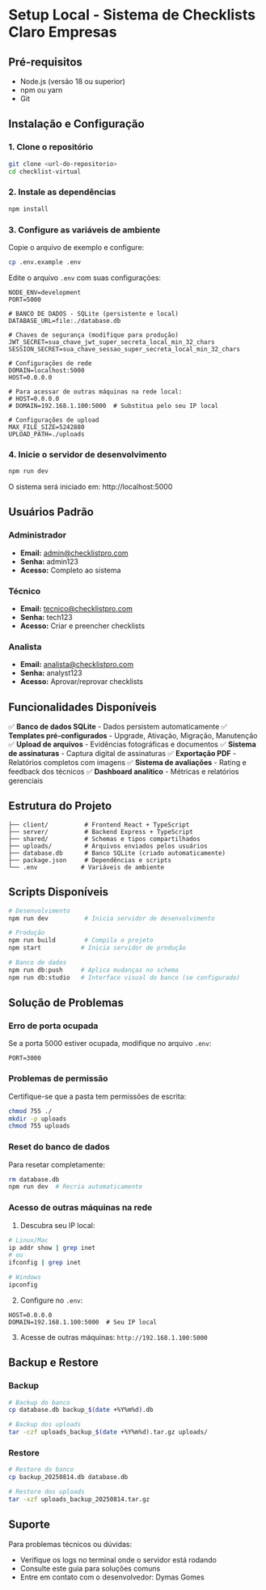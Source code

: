 # Setup Local - Sistema de Checklists Claro Empresas

## Pré-requisitos

- Node.js (versão 18 ou superior)
- npm ou yarn
- Git

## Instalação e Configuração

### 1. Clone o repositório
```bash
git clone <url-do-repositorio>
cd checklist-virtual
```

### 2. Instale as dependências
```bash
npm install
```

### 3. Configure as variáveis de ambiente
Copie o arquivo de exemplo e configure:
```bash
cp .env.example .env
```

Edite o arquivo `.env` com suas configurações:
```env
NODE_ENV=development
PORT=5000

# BANCO DE DADOS - SQLite (persistente e local)
DATABASE_URL=file:./database.db

# Chaves de segurança (modifique para produção)
JWT_SECRET=sua_chave_jwt_super_secreta_local_min_32_chars
SESSION_SECRET=sua_chave_sessao_super_secreta_local_min_32_chars

# Configurações de rede
DOMAIN=localhost:5000
HOST=0.0.0.0

# Para acessar de outras máquinas na rede local:
# HOST=0.0.0.0
# DOMAIN=192.168.1.100:5000  # Substitua pelo seu IP local

# Configurações de upload
MAX_FILE_SIZE=5242880
UPLOAD_PATH=./uploads
```

### 4. Inicie o servidor de desenvolvimento
```bash
npm run dev
```

O sistema será iniciado em: http://localhost:5000

## Usuários Padrão

### Administrador
- **Email:** admin@checklistpro.com
- **Senha:** admin123
- **Acesso:** Completo ao sistema

### Técnico
- **Email:** tecnico@checklistpro.com  
- **Senha:** tech123
- **Acesso:** Criar e preencher checklists

### Analista
- **Email:** analista@checklistpro.com
- **Senha:** analyst123
- **Acesso:** Aprovar/reprovar checklists

## Funcionalidades Disponíveis

✅ **Banco de dados SQLite** - Dados persistem automaticamente
✅ **Templates pré-configurados** - Upgrade, Ativação, Migração, Manutenção
✅ **Upload de arquivos** - Evidências fotográficas e documentos
✅ **Sistema de assinaturas** - Captura digital de assinaturas
✅ **Exportação PDF** - Relatórios completos com imagens
✅ **Sistema de avaliações** - Rating e feedback dos técnicos
✅ **Dashboard analítico** - Métricas e relatórios gerenciais

## Estrutura do Projeto

```
├── client/          # Frontend React + TypeScript
├── server/          # Backend Express + TypeScript  
├── shared/          # Schemas e tipos compartilhados
├── uploads/         # Arquivos enviados pelos usuários
├── database.db      # Banco SQLite (criado automaticamente)
├── package.json     # Dependências e scripts
└── .env            # Variáveis de ambiente
```

## Scripts Disponíveis

```bash
# Desenvolvimento
npm run dev          # Inicia servidor de desenvolvimento

# Produção
npm run build        # Compila o projeto
npm start           # Inicia servidor de produção

# Banco de dados
npm run db:push     # Aplica mudanças no schema
npm run db:studio   # Interface visual do banco (se configurado)
```

## Solução de Problemas

### Erro de porta ocupada
Se a porta 5000 estiver ocupada, modifique no arquivo `.env`:
```env
PORT=3000
```

### Problemas de permissão
Certifique-se que a pasta tem permissões de escrita:
```bash
chmod 755 ./
mkdir -p uploads
chmod 755 uploads
```

### Reset do banco de dados
Para resetar completamente:
```bash
rm database.db
npm run dev  # Recria automaticamente
```

### Acesso de outras máquinas na rede
1. Descubra seu IP local:
```bash
# Linux/Mac
ip addr show | grep inet
# ou
ifconfig | grep inet

# Windows
ipconfig
```

2. Configure no `.env`:
```env
HOST=0.0.0.0
DOMAIN=192.168.1.100:5000  # Seu IP local
```

3. Acesse de outras máquinas: `http://192.168.1.100:5000`

## Backup e Restore

### Backup
```bash
# Backup do banco
cp database.db backup_$(date +%Y%m%d).db

# Backup dos uploads
tar -czf uploads_backup_$(date +%Y%m%d).tar.gz uploads/
```

### Restore
```bash
# Restore do banco
cp backup_20250814.db database.db

# Restore dos uploads
tar -xzf uploads_backup_20250814.tar.gz
```

## Suporte

Para problemas técnicos ou dúvidas:
- Verifique os logs no terminal onde o servidor está rodando
- Consulte este guia para soluções comuns
- Entre em contato com o desenvolvedor: Dymas Gomes